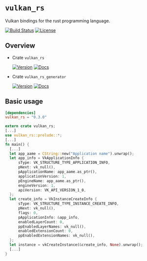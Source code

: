 # `vulkan_rs`
Vulkan bindings for the rust programming language.

[![Build Status](https://travis-ci.org/HellButcher/vulkan-rs.svg?branch=master)](https://travis-ci.org/HellButcher/vulkan-rs)
[![License](https://img.shields.io/badge/License-BSD%202--Clause-orange.svg)](LICENSE)

## Overview

* Crate `vulkan_rs`

  [![Version](https://img.shields.io/crates/v/vulkan_rs.svg)](https://crates.io/crates/vulkan_rs)
  [![Docs](https://docs.rs/vulkan_rs/badge.svg)](https://docs.rs/vulkan_rs)

* Crate `vulkan_rs_generator`

  [![Version](https://img.shields.io/crates/v/vulkan_rs_generator.svg)](https://crates.io/crates/vulkan_rs_generator)
  [![Docs](https://docs.rs/vulkan_rs_generator/badge.svg)](https://docs.rs/vulkan_rs_generator)


## Basic usage

```toml
[dependencies]
vulkan_rs = "0.3.0"
```

```rust
extern crate vulkan_rs;
[...]
use vulkan_rs::prelude::*;
[...]
fn main() {
  [...]
  let app_aame = CString::new("Application name").unwrap();
  let app_info = VkApplicationInfo {
      sType: VK_STRUCTURE_TYPE_APPLICATION_INFO,
      pNext: vk_null(),
      pApplicationName: app_aame.as_ptr(),
      applicationVersion: 1,
      pEngineName: app_aame.as_ptr(),
      engineVersion: 1,
      apiVersion: VK_API_VERSION_1_0,
  };
  let create_info = VkInstanceCreateInfo {
      sType: VK_STRUCTURE_TYPE_INSTANCE_CREATE_INFO,
      pNext: vk_null(),
      flags: 0,
      pApplicationInfo: &app_info,
      enabledLayerCount: 0,
      ppEnabledLayerNames: vk_null(),
      enabledExtensionCount: 0,
      ppEnabledExtensionNames: vk_null(),
  };
  let instance = vkCreateInstance(&create_info, None).unwrap();
  [...]
}
```
